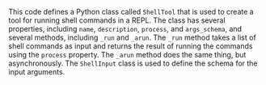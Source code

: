 This code defines a Python class called `ShellTool` that is used to create a tool for running shell commands in a REPL. The class has several properties, including `name`, `description`, `process`, and `args_schema`, and several methods, including `_run` and `_arun`. The `_run` method takes a list of shell commands as input and returns the result of running the commands using the `process` property. The `_arun` method does the same thing, but asynchronously. The `ShellInput` class is used to define the schema for the input arguments.

